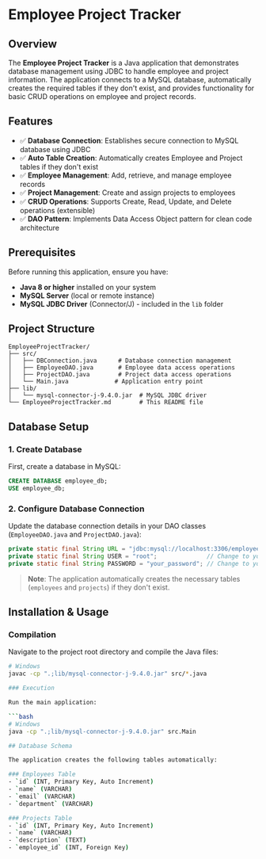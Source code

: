 # Employee Project Tracker

## Overview

The **Employee Project Tracker** is a Java application that demonstrates database management using JDBC to handle employee and project information. The application connects to a MySQL database, automatically creates the required tables if they don't exist, and provides functionality for basic CRUD operations on employee and project records.

## Features

- ✅ **Database Connection**: Establishes secure connection to MySQL database using JDBC
- ✅ **Auto Table Creation**: Automatically creates Employee and Project tables if they don't exist
- ✅ **Employee Management**: Add, retrieve, and manage employee records
- ✅ **Project Management**: Create and assign projects to employees
- ✅ **CRUD Operations**: Supports Create, Read, Update, and Delete operations (extensible)
- ✅ **DAO Pattern**: Implements Data Access Object pattern for clean code architecture

## Prerequisites

Before running this application, ensure you have:

- **Java 8 or higher** installed on your system
- **MySQL Server** (local or remote instance)
- **MySQL JDBC Driver** (Connector/J) - included in the `lib` folder

## Project Structure

```
EmployeeProjectTracker/
├── src/
│   ├── DBConnection.java      # Database connection management
│   ├── EmployeeDAO.java       # Employee data access operations
│   ├── ProjectDAO.java        # Project data access operations
│   └── Main.java             # Application entry point
├── lib/
│   └── mysql-connector-j-9.4.0.jar  # MySQL JDBC driver
└── EmployeeProjectTracker.md        # This README file
```

## Database Setup

### 1. Create Database

First, create a database in MySQL:

```sql
CREATE DATABASE employee_db;
USE employee_db;
```

### 2. Configure Database Connection

Update the database connection details in your DAO classes (`EmployeeDAO.java` and `ProjectDAO.java`):

```java
private static final String URL = "jdbc:mysql://localhost:3306/employee_db";
private static final String USER = "root";              // Change to your MySQL username
private static final String PASSWORD = "your_password"; // Change to your MySQL password
```

> **Note**: The application automatically creates the necessary tables (`employees` and `projects`) if they don't exist.

## Installation & Usage

### Compilation

Navigate to the project root directory and compile the Java files:

```bash
# Windows
javac -cp ".;lib/mysql-connector-j-9.4.0.jar" src/*.java

### Execution

Run the main application:

```bash
# Windows
java -cp ".;lib/mysql-connector-j-9.4.0.jar" src.Main

## Database Schema

The application creates the following tables automatically:

### Employees Table
- `id` (INT, Primary Key, Auto Increment)
- `name` (VARCHAR)
- `email` (VARCHAR)
- `department` (VARCHAR)

### Projects Table
- `id` (INT, Primary Key, Auto Increment)
- `name` (VARCHAR)
- `description` (TEXT)
- `employee_id` (INT, Foreign Key)

